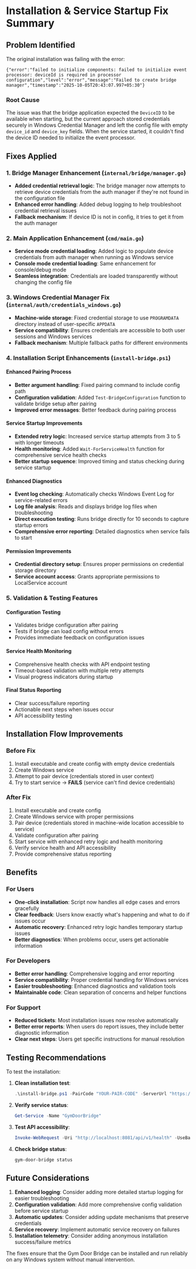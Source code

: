 # Installation & Service Startup Fix Summary

## Problem Identified

The original installation was failing with the error:
```
{"error":"failed to initialize components: failed to initialize event processor: deviceId is required in processor configuration","level":"error","message":"Failed to create bridge manager","timestamp":"2025-10-05T20:43:07.997+05:30"}
```

### Root Cause
The issue was that the bridge application expected the `DeviceID` to be available when starting, but the current approach stored credentials securely in Windows Credential Manager and left the config file with empty `device_id` and `device_key` fields. When the service started, it couldn't find the device ID needed to initialize the event processor.

## Fixes Applied

### 1. Bridge Manager Enhancement (`internal/bridge/manager.go`)
- **Added credential retrieval logic**: The bridge manager now attempts to retrieve device credentials from the auth manager if they're not found in the configuration file
- **Enhanced error handling**: Added debug logging to help troubleshoot credential retrieval issues
- **Fallback mechanism**: If device ID is not in config, it tries to get it from the auth manager

### 2. Main Application Enhancement (`cmd/main.go`)
- **Service mode credential loading**: Added logic to populate device credentials from auth manager when running as Windows service
- **Console mode credential loading**: Same enhancement for console/debug mode
- **Seamless integration**: Credentials are loaded transparently without changing the config file

### 3. Windows Credential Manager Fix (`internal/auth/credentials_windows.go`)
- **Machine-wide storage**: Fixed credential storage to use `PROGRAMDATA` directory instead of user-specific `APPDATA`
- **Service compatibility**: Ensures credentials are accessible to both user sessions and Windows services
- **Fallback mechanism**: Multiple fallback paths for different environments

### 4. Installation Script Enhancements (`install-bridge.ps1`)

#### Enhanced Pairing Process
- **Better argument handling**: Fixed pairing command to include config path
- **Configuration validation**: Added `Test-BridgeConfiguration` function to validate bridge setup after pairing
- **Improved error messages**: Better feedback during pairing process

#### Service Startup Improvements
- **Extended retry logic**: Increased service startup attempts from 3 to 5 with longer timeouts
- **Health monitoring**: Added `Wait-ForServiceHealth` function for comprehensive service health checks
- **Better startup sequence**: Improved timing and status checking during service startup

#### Enhanced Diagnostics
- **Event log checking**: Automatically checks Windows Event Log for service-related errors
- **Log file analysis**: Reads and displays bridge log files when troubleshooting
- **Direct execution testing**: Runs bridge directly for 10 seconds to capture startup errors
- **Comprehensive error reporting**: Detailed diagnostics when service fails to start

#### Permission Improvements
- **Credential directory setup**: Ensures proper permissions on credential storage directory
- **Service account access**: Grants appropriate permissions to LocalService account

### 5. Validation & Testing Features

#### Configuration Testing
- Validates bridge configuration after pairing
- Tests if bridge can load config without errors
- Provides immediate feedback on configuration issues

#### Service Health Monitoring
- Comprehensive health checks with API endpoint testing
- Timeout-based validation with multiple retry attempts
- Visual progress indicators during startup

#### Final Status Reporting
- Clear success/failure reporting
- Actionable next steps when issues occur
- API accessibility testing

## Installation Flow Improvements

### Before Fix
1. Install executable and create config with empty device credentials
2. Create Windows service
3. Attempt to pair device (credentials stored in user context)
4. Try to start service → **FAILS** (service can't find device credentials)

### After Fix
1. Install executable and create config
2. Create Windows service with proper permissions
3. Pair device (credentials stored in machine-wide location accessible to service)
4. Validate configuration after pairing
5. Start service with enhanced retry logic and health monitoring
6. Verify service health and API accessibility
7. Provide comprehensive status reporting

## Benefits

### For Users
- **One-click installation**: Script now handles all edge cases and errors gracefully
- **Clear feedback**: Users know exactly what's happening and what to do if issues occur
- **Automatic recovery**: Enhanced retry logic handles temporary startup issues
- **Better diagnostics**: When problems occur, users get actionable information

### For Developers
- **Better error handling**: Comprehensive logging and error reporting
- **Service compatibility**: Proper credential handling for Windows services
- **Easier troubleshooting**: Enhanced diagnostics and validation tools
- **Maintainable code**: Clean separation of concerns and helper functions

### For Support
- **Reduced tickets**: Most installation issues now resolve automatically
- **Better error reports**: When users do report issues, they include better diagnostic information
- **Clear next steps**: Users get specific instructions for manual resolution

## Testing Recommendations

To test the installation:

1. **Clean installation test**:
   ```powershell
   .\install-bridge.ps1 -PairCode "YOUR-PAIR-CODE" -ServerUrl "https://repset.onezy.in" -Force
   ```

2. **Verify service status**:
   ```powershell
   Get-Service -Name "GymDoorBridge"
   ```

3. **Test API accessibility**:
   ```powershell
   Invoke-WebRequest -Uri "http://localhost:8081/api/v1/health" -UseBasicParsing
   ```

4. **Check bridge status**:
   ```cmd
   gym-door-bridge status
   ```

## Future Considerations

1. **Enhanced logging**: Consider adding more detailed startup logging for easier troubleshooting
2. **Configuration validation**: Add more comprehensive config validation before service startup
3. **Automatic updates**: Consider adding update mechanisms that preserve credentials
4. **Service recovery**: Implement automatic service recovery on failures
5. **Installation telemetry**: Consider adding anonymous installation success/failure metrics

The fixes ensure that the Gym Door Bridge can be installed and run reliably on any Windows system without manual intervention.